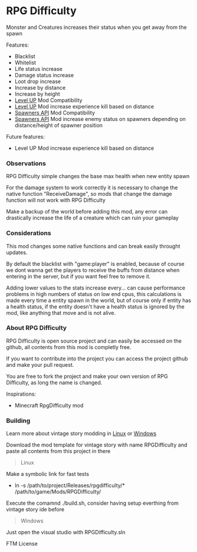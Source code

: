 # RPG Difficulty
Monster and Creatures increases their status when you get away from the spawn

Features:
- Blacklist
- Whitelist
- Life status increase
- Damage status increase
- Loot drop increase
- Increase by distance
- Increase by height
- [Level UP](https://mods.vintagestory.at/levelup) Mod Compatibility
- [Level UP](https://mods.vintagestory.at/levelup) Mod increase experience kill based on distance
- [Spawners API](https://github.com/LeandroTheDev/spawners_api) Mod Compatibility
- [Spawners API](https://github.com/LeandroTheDev/spawners_api) Mod increase enemy status on spawners depending on distance/height of spawner position

Future features:
- Level UP Mod increase experience kill based on distance

### Observations
RPG Difficulty simple changes the base max health when new entity spawn

For the damage system to work correctly it is necessary to change the native function "ReceiveDamage", so mods that change the damage function will not work with RPG Difficulty

Make a backup of the world before adding this mod, any error can drastically increase the life of a creature which can ruin your gameplay

### Considerations
This mod changes some native functions and can break easily throught updates.

By default the blacklist with "game:player" is enabled, because of course we dont wanna get the players to receive the buffs from distance when entering in the server, but if you want feel free to remove it.

Adding lower values to the stats increase every... can cause performance problems in high numbers of status on low end cpus, this calculations is made every time a entity spawn in the world, but of course only if entity has a health status, if the entity doesn't have a health status is ignored by the mod, like anything that move and is not alive.

### About RPG Difficulty
RPG Difficulty is open source project and can easily be accessed on the github, all contents from this mod is completly free.

If you want to contribute into the project you can access the project github and make your pull request.

You are free to fork the project and make your own version of RPG Difficulty, as long the name is changed.

Inspirations: 
- Minecraft RpgDifficulty mod

### Building
Learn more about vintage story modding in [Linux](https://github.com/LeandroTheDev/arch_linux/wiki/Games#vintage-story-modding) or [Windows](https://wiki.vintagestory.at/index.php/Modding:Setting_up_your_Development_Environment)

Download the mod template for vintage story with name RPGDifficulty and paste all contents from this project in there

> Linux

Make a symbolic link for fast tests
- ln -s /path/to/project/Releases/rpgdifficulty/* /path/to/game/Mods/RPGDifficulty/

Execute the comamnd ./build.sh, consider having setup everthing from vintage story ide before

> Windows

Just open the visual studio with RPGDifficulty.sln

FTM License
